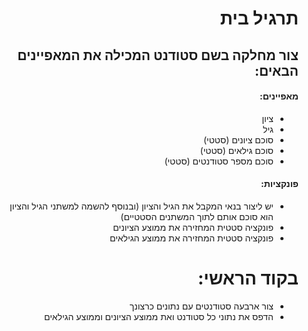 <div dir="rtl">
<h1>
תרגיל בית
</h1>
<h2>
צור מחלקה בשם סטודנט המכילה את המאפיינים הבאים:
</h2>

<h4>
מאפיינים:
</h4>


*  ציון
*  גיל
* סוכם ציונים (סטטי)
* סוכם גילאים (סטטי)
* סוכם מספר סטודנטים (סטטי)

<h4>
פונקציות:
</h4>


* יש ליצור בנאי המקבל את הגיל והציון (ובנוסף להשמה למשתני הגיל והציון הוא סוכם אותם לתוך המשתנים הסטטיים) 
* פונקציה סטטית המחזירה את ממוצע הציונים
* פונקציה סטטית המחזירה את ממוצע הגילאים


<h1>
בקוד הראשי:
</h1>

* צור ארבעה סטודנטים עם נתונים כרצונך
* הדפס את נתוני כל סטודנט ואת ממוצע הציונים וממוצע הגילאים
</div>

